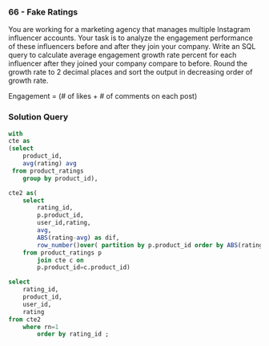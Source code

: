 ###  66 - Fake Ratings


You are working for a marketing agency that manages multiple Instagram influencer accounts. Your task is to analyze the engagement performance of these influencers before and after they join your company.
Write an SQL query to calculate average engagement growth rate percent for each influencer after they joined your company compare to before. Round the growth rate to 2 decimal places and sort the output in decreasing order of growth rate.

Engagement = (# of likes + # of comments on each post)

### Solution Query

```sql
with 
cte as
(select 
 	product_id,
 	avg(rating) avg 
 from product_ratings
	group by product_id),

cte2 as(
	select 
  		rating_id,
  		p.product_id,
  		user_id,rating,
  		avg,
		ABS(rating-avg) as dif,
		row_number()over( partition by p.product_id order by ABS(rating-avg) desc) rn
	from product_ratings p
		join cte c on
		p.product_id=c.product_id)

select 
	rating_id,
    product_id,
    user_id,
    rating 
from cte2
	where rn=1
		order by rating_id ;
```


